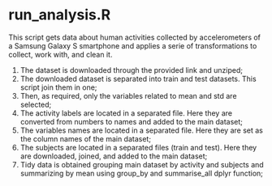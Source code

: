 # run_analysis.R

This script gets data about human activities collected by accelerometers of a Samsung Galaxy S smartphone and applies a serie of transformations to collect, work with, and clean it.

1. The dataset is downloaded through the provided link and unziped;
2. The downloaded dataset is separated into train and test datasets. This script join them in one;
3. Then, as required, only the variables related to mean and std are selected;
4. The activity labels are located in a separated file. Here they are converted from numbers to names and added to the main dataset;
5. The variables names are located in a separated file. Here they are set as the column names of the main dataset;
6. The subjects are located in a separated files (train and test). Here they are downloaded, joined, and added to the main dataset;
7. Tidy data is obtained grouping main dataset by activity and subjects and summarizing by mean using group_by and summarise_all dplyr function;

